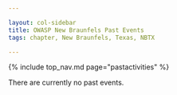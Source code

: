 ```yaml
---

layout: col-sidebar
title: OWASP New Braunfels Past Events
tags: chapter, New Braunfels, Texas, NBTX

---
```


{% include top_nav.md page="pastactivities" %}

There are currently no past events.